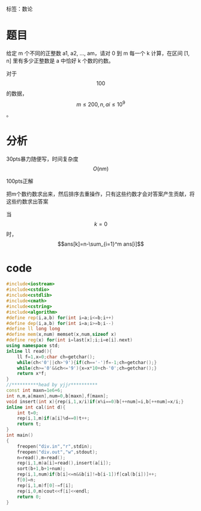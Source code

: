 ﻿---
subtitle: "数论水题"
tags: 
 - 数论-杂题
grammar_cjkRuby: true
catalog: true
layout:  post
header-img: "img/header/P78.jpg"
preview-img: "/img/preview/P78.jpg"
---
标签：数论

# 题目

给定 m 个不同的正整数 a1, a2, ..., am，请对 0 到 m 每一个 k 计算，在区间 [1, n] 里有多少正整数是 a 中恰好 k 个数的约数。

对于 $$100%$$ 的数据，$$m ≤ 200, n,ai ≤ 10^9$$。

# 分析

30pts暴力随便写，时间复杂度$$O(nm)$$

100pts正解

把m个数约数求出来，然后排序去重操作，只有这些约数才会对答案产生贡献，将这些约数求出答案

当$$k=0$$时，$$ans[k]=n-\sum_{i=1}^m ans[i]$$

# code
```cpp
#include<iostream>
#include<cstdio>
#include<cstdlib>
#include<cmath>
#include<cstring>
#include<algorithm>
#define rep(i,a,b) for(int i=a;i<=b;i++)
#define dep(i,a,b) for(int i=a;i>=b;i--)
#define ll long long
#define mem(x,num) memset(x,num,sizeof x)
#define reg(x) for(int i=last[x];i;i=e[i].next)
using namespace std;
inline ll read(){
	ll f=1,x=0;char ch=getchar();
	while(ch<'0'||ch>'9'){if(ch=='-')f=-1;ch=getchar();}
	while(ch>='0'&&ch<='9'){x=x*10+ch-'0';ch=getchar();}
	return x*f;
}
//**********head by yjjr**********
const int maxn=1e6+6;
int n,m,a[maxn],num=0,b[maxn],f[maxn];
void insert(int x){rep(i,1,x/i)if(x%i==0)b[++num]=i,b[++num]=x/i;}
inline int cal(int d){
	int t=0;
	rep(i,1,m)if(a[i]%d==0)t++;
	return t;
}
int main()
{
	freopen("div.in","r",stdin);
	freopen("div.out","w",stdout);
	n=read(),m=read();
	rep(i,1,m)a[i]=read(),insert(a[i]);
	sort(b+1,b+1+num);
	rep(i,1,num)if(b[i]<=n&&b[i]!=b[i-1])f[cal(b[i])]++;
	f[0]=n;
	rep(i,1,m)f[0]-=f[i];
	rep(i,0,m)cout<<f[i]<<endl;
	return 0;
}
```
